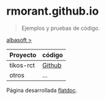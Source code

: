rmorant.github.io
=================

> Ejemplos y pruebas de código.

[albasoft >](http://www.albasoft.com)

| Proyecto | código |
|----------|--------|
| tikos-rct|[Github](https://github.com/rmorant/tikos-rct)|
| otros    | ...


Página desarrollada [flatdoc](http://ricostacruz.com/flatdoc).
